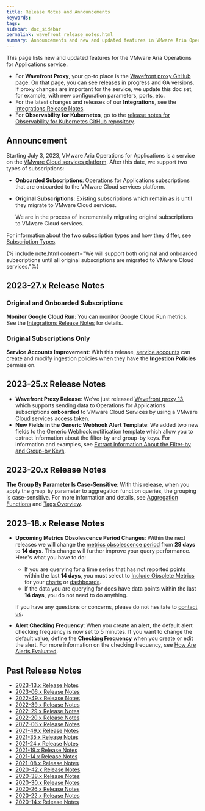 ```yaml
---
title: Release Notes and Announcements
keywords:
tags:
sidebar: doc_sidebar
permalink: wavefront_release_notes.html
summary: Announcements and new and updated features in VMware Aria Operations for Applications (formerly known as Tanzu Observability by Wavefront).
---
```


This page lists new and updated features for the VMware Aria Operations for Applications service.

* For **Wavefront Proxy**, your go-to place is the [Wavefront proxy GitHub page](https://GitHub.com/wavefrontHQ/java/releases). On that page, you can see releases in progress and GA versions. If proxy changes are important for the service, we update this doc set, for example, with new configuration parameters, ports, etc.
* For the latest changes and releases of our **Integrations**, see the [Integrations Release Notes](integrations_new_changed.html).
* For **Observability for Kubernetes**, go to the [release notes for Observability for Kubernetes GitHub repository](https://github.com/wavefrontHQ/observability-for-kubernetes/releases).

## Announcement

Starting July 3, 2023, VMware Aria Operations for Applications is a service on the [VMware Cloud services platform](https://console.cloud.vmware.com/). After this date, we support two types of subscriptions: 

* **Onboarded Subscriptions**: Operations for Applications subscriptions that are onboarded to the VMware Cloud services platform. 
* **Original Subscriptions**: Existing subscriptions which remain as is until they migrate to VMware Cloud services. 
   
   We are in the process of incrementally migrating original subscriptions to VMware Cloud services.

For information about the two subscription types and how they differ, see [Subscription Types](subscriptions-differences.html).
 
{% include note.html content="We will support both original and onboarded subscriptions until all original subscriptions are migrated to VMware Cloud services."%}

## 2023-27.x Release Notes

### Original and Onboarded Subscriptions

**Monitor Google Cloud Run**: You can monitor Google Cloud Run metrics. See the [Integrations Release Notes](integrations_new_changed.html#july-2023) for details.

### Original Subscriptions Only

**Service Accounts Improvement**: With this release, [service accounts](service-accounts.html) can create and modify ingestion policies when they have the **Ingestion Policies** permission. 

## 2023-25.x Release Notes

* **Wavefront Proxy Release**: We’ve just released [Wavefront proxy 13](https://github.com/wavefrontHQ/wavefront-proxy/releases), which supports sending data to Operations for Applications subscriptions **onboarded** to VMware Cloud Services by using a VMware Cloud services access token.
* **New Fields in the Generic Webhook Alert Template**: We added two new fields to the Generic Webhook notification template which allow you to extract information about the filter-by and group-by keys. For information and examples, see [Extract Information About the Filter-by and Group-by Keys](alert_target_customizing.html#extract-information-about-the-filter-by-and-group-by-keys).

## 2023-20.x Release Notes

**The Group By Parameter Is Case-Sensitive**: With this release, when you apply the `group by` parameter to aggregation function queries, the grouping is case-sensitive. For more information and details, see [Aggregation Functions](query_language_reference.html#aggregation-functions) and [Tags Overview](tags_overview.html#tags-basics).

## 2023-18.x Release Notes

* **Upcoming Metrics Obsolescence Period Changes**: Within the next releases we will change the [metrics obsolescence period](https://docs.wavefront.com/metrics_managing.html#obsolete-metrics) from **28 days** to **14 days**. This change will further improve your query performance. Here's what you have to do: 
  * If you are querying for a time series that has not reported points within the last **14 days**, you must select to [Include Obsolete Metrics](https://docs.wavefront.com/metrics_managing.html#obsolete-metrics) for your [charts](https://docs.wavefront.com/ui_charts.html#include-metrics-that-stopped-reporting) or [dashboards](https://docs.wavefront.com/ui_dashboards.html#set-dashboard-display-preferences-and-settings). 
  * If the data you are querying for does have data points within the last **14 days**, you do not need to do anything.

  If you have any questions or concerns, please do not hesitate to [contact us](mailto:support@wavefront.com).

* **Alert Checking Frequency**: When you create an alert, the default alert checking frequency is now set to 5 minutes. If you want to change the default value, define the **Checking Frequency** when you create or edit the alert. For more information on the checking frequency, see [How Are Alerts Evaluated](alerts.html#how-are-alerts-evaluated).




## Past Release Notes
- [2023-13.x Release Notes](2023-13.x_release_notes.html)
- [2023-06.x Release Notes](2023-06.x_release_notes.html)
- [2022-49.x Release Notes](2022-49.x_release_notes.html)
- [2022-39.x Release Notes](2022-39.x_release_notes.html)
- [2022-29.x Release Notes](2022-29.x_release_notes.html)
- [2022-20.x Release Notes](2022-20.x_release_notes.html)
- [2022-06.x Release Notes](2022-06.x_release_notes.html)
- [2021-49.x Release Notes](2021.49.x_release_notes.html)
- [2021-35.x Release Notes](2021.35.x_release_notes.html)
- [2021-24.x Release Notes](2021.24.x_release_notes.html)
- [2021-19.x Release Notes](2021.19.x_release_notes.html)
- [2021-14.x Release Notes](2021.14.x_release_notes.html)
- [2021-08.x Release Notes](2021.08.x_release_notes.html)
- [2020-42.x Release Notes](2020.42.x_release_notes.html)
- [2020-38.x Release Notes](2020.38.x_release_notes.html)
- [2020-30.x Release Notes](2020.30.x_release_notes.html)
- [2020-26.x Release Notes](2020.26.x_release_notes.html)
- [2020-22.x Release Notes](2020.22.x_release_notes.html)
- [2020-14.x Release Notes](2020.14.x_release_notes.html)
